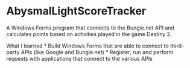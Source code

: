 # AbysmalLightScoreTracker

A Windows Forms program that connects to the Bungie.net API
and calculates points based on activities played in the game Destiny 2.

What I learned
° Build Windows Forms that are able to connect to third-party APIs (like Google and Bungie.net)
° Register, run and perform requests with applications that connect to the various APIs
